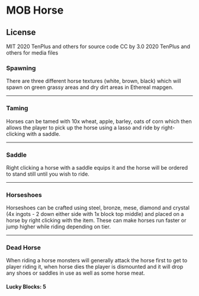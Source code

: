 # MOB Horse

## License
MIT 2020 TenPlus and others for source code
CC by 3.0 2020 TenPlus and others for media files

### Spawning
There are three different horse textures (white, brown, black) which will spawn on green grassy areas and dry dirt areas in Ethereal mapgen.

---
### Taming
Horses can be tamed with 10x wheat, apple, barley, oats of corn which then allows the player to pick up the horse using a lasso and ride by right-clicking with a saddle.

---
### Saddle
Right clicking a horse with a saddle equips it and the horse will be ordered to stand still until you wish to ride.

---
### Horseshoes
Horseshoes can be crafted using steel, bronze, mese, diamond and crystal (4x ingots - 2 down either side with 1x block top middle) and placed on a horse by right clicking with the item.  These can make horses run faster or jump higher while riding depending on tier.

---
### Dead Horse
When riding a horse monsters will generally attack the horse first to get to player riding it, when horse dies the player is dismounted and it will drop any shoes or saddles in use as well as some horse meat.

#### Lucky Blocks: 5
